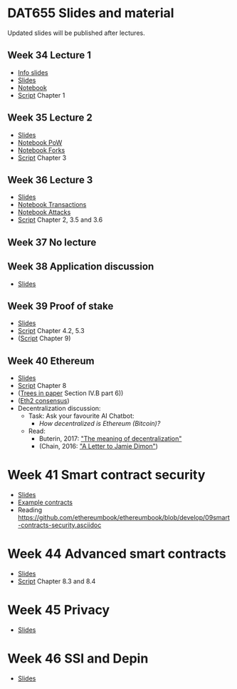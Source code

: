# DAT655 Slides and material

Updated slides will be published after lectures.


## Week 34 Lecture 1
- [Info slides](./info.pdf)
- [Slides](./blockchain1hashchain.pdf)
- [Notebook](../notebooks/lecture1_hashes.ipynb)
- [Script](../script.pdf) Chapter 1 

## Week 35 Lecture 2
- [Slides](./blockchain2.pdf)
- [Notebook PoW](../notebooks/lecture3_PoW.ipynb)
- [Notebook Forks](../notebooks/lecture4_Forks.ipynb)
- [Script](../script.pdf) Chapter 3

## Week 36 Lecture 3
- [Slides](blockchain3transactions&attacks.pdf)
- [Notebook Transactions](../notebooks/lecture2_tx.ipynb)
- [Notebook Attacks](../notebooks/lecture5_Attacks.ipynb)
- [Script](../script.pdf) Chapter 2, 3.5 and 3.6

## Week 37 No lecture

## Week 38 Application discussion
- [Slides](./blockchain-application.pdf)

## Week 39 Proof of stake
- [Slides](./blockchain6pos.pdf)
- [Script](../script.pdf) Chapter 4.2, 5.3
- ([Script](../script.pdf) Chapter 9)

## Week 40 Ethereum
- [Slides](./blockchain-ethereum.pdf)
- [Script](../script.pdf) Chapter 8
- ([Trees in paper](https://arxiv.org/pdf/2207.02264) Section IV.B part 6))
- ([Eth2 consensus](https://eth2book.info/capella/part2/consensus/))
- Decentralization discussion: 
  - Task: Ask your favourite AI Chatbot: 
    - *How decentralized is Ethereum (Bitcoin)?*
  - Read: 
    - Buterin, 2017: ["The meaning of decentralization"](https://medium.com/@VitalikButerin/the-meaning-of-decentralization-a0c92b76a274)
    - (Chain, 2016: ["A Letter to Jamie Dimon"](https://www.ceresaig.com/wp-content/uploads/2017/11/A-Letter-to-JP-Morgan-Jamie-Dimon-%E2%80%93-Block-Chain-Crypto-FX.pdf))

# Week 41 Smart contract security
- [Slides](./blockchain-smartContractSecurity.pdf)
- [Example contracts](../solidity/security/contracts)
- Reading https://github.com/ethereumbook/ethereumbook/blob/develop/09smart-contracts-security.asciidoc

# Week 44 Advanced smart contracts
- [Slides](blockchain-layer2.pdf)
- [Script](../script.pdf) Chapter 8.3 and 8.4

# Week 45 Privacy
- [Slides](blockchain-privacy.pdf)

# Week 46 SSI and Depin
- [Slides](./blockchain-SSI+depin.pdf)